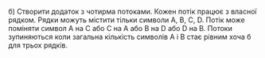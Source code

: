 б) Створити додаток з чотирма потоками. Кожен потік працює
з власної рядком. Рядки можуть містити тільки символи А, B, C, D.
Потік може поміняти символ А на С або С на А або В на D або D на В. Потоки зупиняються коли загальна кількість символів А і В стає рівним хоча б для трьох рядків.
